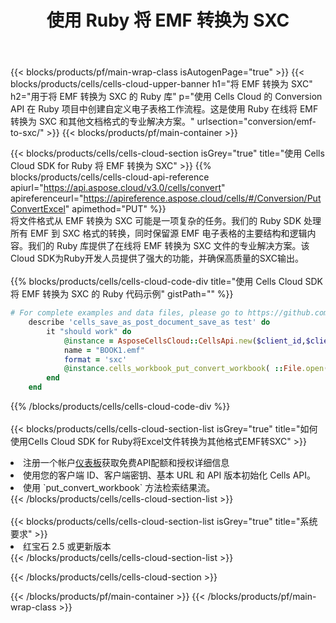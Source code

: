 ﻿---
title: 使用 Ruby 将 EMF 转换为 SXC
description: 利用Aspose.Cells Cloud SDK for Ruby将EMF格式文件转换为SXC格式文件。
---
{{< blocks/products/pf/main-wrap-class isAutogenPage="true" >}}
{{< blocks/products/cells/cells-cloud-upper-banner h1="将 EMF 转换为 SXC" h2="用于将 EMF 转换为 SXC 的 Ruby 库" p="使用 Cells Cloud 的 Conversion API 在 Ruby 项目中创建自定义电子表格工作流程。这是使用 Ruby 在线将 EMF 转换为 SXC 和其他文档格式的专业解决方案。" urlsection="conversion/emf-to-sxc/" >}}
{{< blocks/products/pf/main-container >}}

{{< blocks/products/cells/cells-cloud-section isGrey="true" title="使用 Cells Cloud SDK for Ruby 将 EMF 转换为 SXC" >}}
{{% blocks/products/cells/cells-cloud-api-reference apiurl="https://api.aspose.cloud/v3.0/cells/convert" apireferenceurl="https://apireference.aspose.cloud/cells/#/Conversion/PutConvertExcel" apimethod="PUT" %}}
<br/>
将文件格式从 EMF 转换为 SXC 可能是一项复杂的任务。我们的 Ruby SDK 处理所有 EMF 到 SXC 格式的转换，同时保留源 EMF 电子表格的主要结构和逻辑内容。我们的 Ruby 库提供了在线将 EMF 转换为 SXC 文件的专业解决方案。该Cloud SDK为Ruby开发人员提供了强大的功能，并确保高质量的SXC输出。
<br/>
<br/>
{{% blocks/products/cells/cells-cloud-code-div title="使用 Cells Cloud SDK 将 EMF 转换为 SXC 的 Ruby 代码示例" gistPath="" %}}
 
```ruby
# For complete examples and data files, please go to https://github.com/aspose-cells-cloud/aspose-cells-cloud-ruby/
    describe 'cells_save_as_post_document_save_as test' do
        it "should work" do
            @instance = AsposeCellsCloud::CellsApi.new($client_id,$client_secret,"v3.0","https://api.aspose.cloud/")
            name = "BOOK1.emf"
            format = 'sxc'
            @instance.cells_workbook_put_convert_workbook( ::File.open(File.expand_path("data/"+name),"r")  {|io| io.read(io.size) },{:format=>format})     
        end
    end
```
 
{{% /blocks/products/cells/cells-cloud-code-div %}}
<br/>
<br/>
{{< blocks/products/cells/cells-cloud-section-list isGrey="true" title="如何使用Cells Cloud SDK for Ruby将Excel文件转换为其他格式EMF转SXC" >}}
<li>注册一个帐户<a href="https://dashboard.aspose.cloud/">仪表板</a>获取免费API配额和授权详细信息</li>
<li>使用您的客户端 ID、客户端密钥、基本 URL 和 API 版本初始化 Cells API。</li>
<li>使用 `put_convert_workbook` 方法检索结果流。</li>
{{< /blocks/products/cells/cells-cloud-section-list >}}
<br/>
<br/>
{{< blocks/products/cells/cells-cloud-section-list isGrey="true" title="系统要求" >}}
<li>红宝石 2.5 或更新版本</li>
{{< /blocks/products/cells/cells-cloud-section-list >}}

{{< /blocks/products/cells/cells-cloud-section >}}

{{< /blocks/products/pf/main-container >}}
{{< /blocks/products/pf/main-wrap-class >}}
